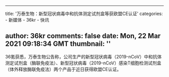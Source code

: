 
---
title: '万泰生物：新型冠状病毒中和抗体测定试剂盒等获欧盟CE认证'
categories: 
    - 新媒体
    - 36kr
    - 快讯

author: 36kr
comments: false
date: Mon, 22 Mar 2021 09:18:34 GMT
thumbnail: ''
---

<div>   
36氪获悉，万泰生物公告称，公司生产的新型冠状病毒（2019-nCoV）中和抗体测定试剂盒（酶联免疫法）、新型冠状病毒（2019-nCoV）感染T细胞检测试剂盒（体外释放酶联免疫法）两个产品于近日获得欧盟CE认证。  
</div>
            